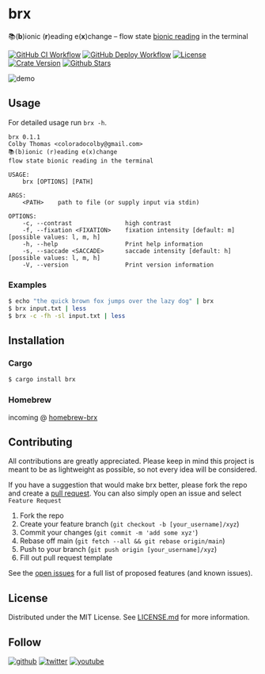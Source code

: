 # brx

📚(**b**)ionic (**r**)eading e(**x**)change – flow state [bionic
reading](https://bionic-reading.com/) in the terminal

[![GitHub CI
Workflow](https://github.com/coloradocolby/brx/actions/workflows/ci.yml/badge.svg)](https://github.com/coloradocolby/brx/actions/workflows/ci.yml)
[![GitHub Deploy
Workflow](https://github.com/coloradocolby/brx/actions/workflows/deploy.yml/badge.svg)](https://github.com/coloradocolby/brx/actions/workflows/deploy.yml)
[![License](https://img.shields.io/badge/License-MIT-default.svg)](./LICENSE.md)
[![Crate
Version](https://img.shields.io/crates/v/brx)](https://crates.io/crates/brx)
[![Github
Stars](https://img.shields.io/github/stars/coloradocolby/brx)](https://github.com/coloradocolby/brx/stargazers)

![demo](https://github.com/coloradocolby/assets/raw/main/brx/demo.gif)

## Usage

For detailed usage run `brx -h`.

```
brx 0.1.1
Colby Thomas <coloradocolby@gmail.com>
📚(b)ionic (r)eading e(x)change
flow state bionic reading in the terminal

USAGE:
    brx [OPTIONS] [PATH]

ARGS:
    <PATH>    path to file (or supply input via stdin)

OPTIONS:
    -c, --contrast               high contrast
    -f, --fixation <FIXATION>    fixation intensity [default: m] [possible values: l, m, h]
    -h, --help                   Print help information
    -s, --saccade <SACCADE>      saccade intensity [default: h] [possible values: l, m, h]
    -V, --version                Print version information
```

### Examples

```sh
$ echo "the quick brown fox jumps over the lazy dog" | brx
$ brx input.txt | less
$ brx -c -fh -sl input.txt | less
```

## Installation

### Cargo

```sh
$ cargo install brx
```

### Homebrew

incoming @ [homebrew-brx](https://github.com/coloradocolby/homebrew-brx)

## Contributing

All contributions are greatly appreciated. Please keep in mind this
project is meant to be as lightweight as possible, so not every idea
will be considered.

If you have a suggestion that would make brx better, please fork the
repo and create a [pull
request](https://github.com/coloradocolby/brx/pulls). You can also
simply open an issue and select `Feature Request`

1. Fork the repo
2. Create your feature branch (`git checkout -b [your_username]/xyz`)
3. Commit your changes (`git commit -m 'add some xyz'`)
4. Rebase off main (`git fetch --all && git rebase origin/main`)
5. Push to your branch (`git push origin [your_username]/xyz`)
6. Fill out pull request template

See the [open issues](https://github.com/coloradocolby/brx/issues) for a
full list of proposed features (and known issues).

## License

Distributed under the MIT License. See [LICENSE.md](./LICENSE.md) for
more information.

## Follow

[![github](https://img.shields.io/github/followers/coloradocolby?style=social)](https://github.com/coloradocolby)
[![twitter](https://img.shields.io/twitter/follow/coloradocolby?color=white&style=social)](https://twitter.com/coloradocolby)
[![youtube](https://img.shields.io/youtube/channel/subscribers/UCEDfokz6igeN4bX7Whq49-g?style=social)](https://youtube.com/user/coloradocolby)
